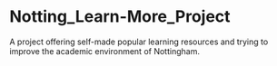 # Notting_Learn-More_Project
A project offering self-made popular learning resources and  trying to improve the academic environment of Nottingham. 
